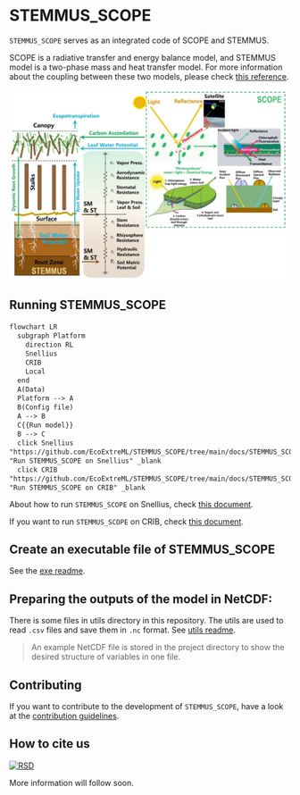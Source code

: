# STEMMUS_SCOPE

`STEMMUS_SCOPE` serves as an integrated code of SCOPE and STEMMUS.

SCOPE is a radiative transfer and energy balance model, and STEMMUS model is a two-phase mass and heat transfer model. For more information about the coupling between these two models, please check [this reference](https://gmd.copernicus.org/articles/14/1379/2021/).

<img width="500" alt="Logo" src=./docs/assets/imgs/coupling_scheme.png>

## Running STEMMUS_SCOPE

```mermaid
flowchart LR
  subgraph Platform
    direction RL
    Snellius
    CRIB
    Local
  end
  A(Data)
  Platform --> A
  B(Config file)
  A --> B
  C{{Run model}}
  B --> C
  click Snellius "https://github.com/EcoExtreML/STEMMUS_SCOPE/tree/main/docs/STEMMUS_SCOPE_on_Snellius.md" "Run STEMMUS_SCOPE on Snellius" _blank
  click CRIB "https://github.com/EcoExtreML/STEMMUS_SCOPE/tree/main/docs/STEMMUS_SCOPE_on_CRIB.md" "Run STEMMUS_SCOPE on CRIB" _blank
```
About how to run `STEMMUS_SCOPE` on Snellius, check [this document](./docs/STEMMUS_SCOPE_on_Snellius.md).

If you want to run `STEMMUS_SCOPE` on CRIB, check [this document](./docs/STEMMUS_SCOPE_on_CRIB.md).

## Create an executable file of STEMMUS_SCOPE

See the [exe readme](./exe/README.md).

## Preparing the outputs of the model in NetCDF:

There is some files in utils directory in this repository. The utils are used to
read `.csv` files and save them in `.nc` format. See [utils
readme](./utils/csv_to_nc/README.md).

> An example NetCDF file is stored in the project directory to show the desired
  structure of variables in one file.

## Contributing

If you want to contribute to the development of `STEMMUS_SCOPE`,
have a look at the [contribution guidelines](CONTRIBUTING.md).

## How to cite us
[![RSD](https://img.shields.io/badge/rsd-ecoextreml-00a3e3.svg)](https://research-software-directory.org/projects/ecoextreml)
<!-- [![DOI](https://zenodo.org/badge/DOI/<replace-with-created-DOI>.svg)](https://doi.org/<replace-with-created-DOI>) -->

<!--TODO: add links to zenodo. -->
More information will follow soon.